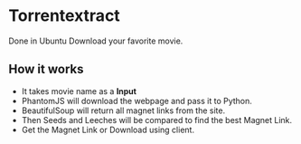 
# Torrentextract
Done in Ubuntu
Download your favorite movie.

## How it works

- It takes movie name as a **Input**
- PhantomJS will download the webpage and pass it to Python. 
- BeautifulSoup will return all magnet links from the site.
- Then Seeds and Leeches will be compared to find the best Magnet Link.
- Get the Magnet Link or Download using client.

